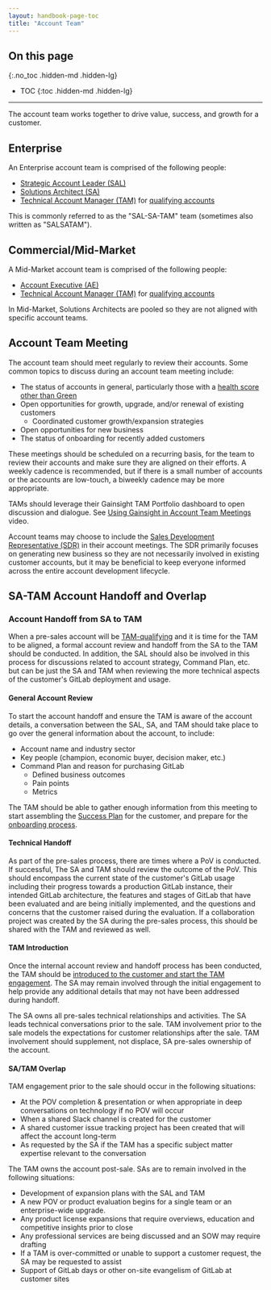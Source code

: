 ```yaml
---
layout: handbook-page-toc
title: "Account Team"
---
```


## On this page

{:.no_toc .hidden-md .hidden-lg}

- TOC
{:toc .hidden-md .hidden-lg}

- - -

The account team works together to drive value, success, and growth for a customer.

## Enterprise

An Enterprise account team is comprised of the following people:

- [Strategic Account Leader (SAL)](/job-families/sales/strategic-account-leader/)
- [Solutions Architect (SA)](/job-families/sales/solutions-architect/)
- [Technical Account Manager (TAM)](/job-families/sales/technical-account-manager/) for [qualifying accounts](/handbook/customer-success/tam/services/#tam-alignment)

This is commonly referred to as the "SAL-SA-TAM" team (sometimes also written as "SALSATAM").

## Commercial/Mid-Market

A Mid-Market account team is comprised of the following people:

- [Account Executive (AE)](/job-families/sales/account-executive/)
- [Technical Account Manager (TAM)](/job-families/sales/technical-account-manager/) for [qualifying accounts](/handbook/customer-success/tam/services/#tam-alignment)

In Mid-Market, Solutions Architects are pooled so they are not aligned with specific account teams.

## Account Team Meeting

The account team should meet regularly to review their accounts. Some common topics to discuss during an account team meeting include:

- The status of accounts in general, particularly those with a [health score other than Green](/handbook/customer-success/tam/health-score-triage/#health-assessment-guidelines)
- Open opportunities for growth, upgrade, and/or renewal of existing customers
  - Coordinated customer growth/expansion strategies
- Open opportunities for new business
- The status of onboarding for recently added customers

These meetings should be scheduled on a recurring basis, for the team to review their accounts and make sure they are aligned on their efforts. A weekly cadence is recommended, but if there is a small number of accounts or the accounts are low-touch, a biweekly cadence may be more appropriate.

TAMs should leverage their Gainsight TAM Portfolio dashboard to open discussion and dialogue. See [Using Gainsight in Account Team Meetings](https://youtu.be/gT_pz9PoHHg) video. 

Account teams may choose to include the [Sales Development Representative (SDR)](/job-families/marketing/sales-development-representative/) in their account meetings. The SDR primarily focuses on generating new business so they are not necessarily involved in existing customer accounts, but it may be beneficial to keep everyone informed across the entire account development lifecycle.

## SA-TAM Account Handoff and Overlap

### Account Handoff from SA to TAM

When a pre-sales account will be [TAM-qualifying](/handbook/customer-success/tam/services/#tam-alignment) and it is time for the TAM to be aligned, a formal account review and handoff from the SA to the TAM should be conducted. In addition, the SAL should also be involved in this process for discussions related to account strategy, Command Plan, etc. but can be just the SA and TAM when reviewing the more technical aspects of the customer's GitLab deployment and usage.

#### General Account Review

To start the account handoff and ensure the TAM is aware of the account details, a conversation between the SAL, SA, and TAM should take place to go over the general information about the account, to include:

- Account name and industry sector
- Key people (champion, economic buyer, decision maker, etc.)
- Command Plan and reason for purchasing GitLab
    - Defined business outcomes
    - Pain points
    - Metrics

The TAM should be able to gather enough information from this meeting to start assembling the [Success Plan](/handbook/customer-success/tam/success-plans/) for the customer, and prepare for the [onboarding process](/handbook/customer-success/tam/onboarding/).

#### Technical Handoff

As part of the pre-sales process, there are times where a PoV is conducted. If successful, The SA and TAM should review the outcome of the PoV. This should encompass the current state of the customer's GitLab usage including their progress towards a production GitLab instance, their intended GitLab architecture, the features and stages of GitLab that have been evaluated and are being initially implemented, and the questions and concerns that the customer raised during the evaluation. If a collaboration project was created by the SA during the pre-sales process, this should be shared with the TAM and reviewed as well.

#### TAM Introduction

Once the internal account review and handoff process has been conducted, the TAM should be [introduced to the customer and start the TAM engagement](/handbook/customer-success/tam/engagement/). The SA may remain involved through the initial engagement to help provide any additional details that may not have been addressed during handoff.

The SA owns all pre-sales technical relationships and activities. The SA leads technical conversations prior to the sale. TAM involvement prior to the sale models the expectations for customer relationships after the sale. TAM involvement should supplement, not displace, SA pre-sales ownership of the account.

#### **SA/TAM Overlap**

TAM engagement prior to the sale should occur in the following situations:

- At the POV completion & presentation or when appropriate in deep conversations on technology if no POV will occur
- When a shared Slack channel is created for the customer
- A shared customer issue tracking project has been created that will affect the account long-term
- As requested by the SA if the TAM has a specific subject matter expertise relevant to the conversation

The TAM owns the account post-sale. SAs are to remain involved in the following situations:

- Development of expansion plans with the SAL and TAM
- A new POV or product evaluation begins for a single team or an enterprise-wide upgrade.
- Any product license expansions that require overviews, education and competitive insights prior to close
- Any professional services are being discussed and an SOW may require drafting
- If a TAM is over-committed or unable to support a customer request, the SA may be requested to assist
- Support of GitLab days or other on-site evangelism of GitLab at customer sites

